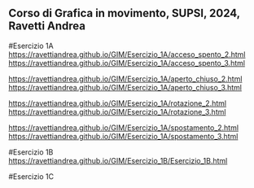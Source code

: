 ## Corso di Grafica in movimento, SUPSI, 2024, Ravetti Andrea

#Esercizio 1A  
https://ravettiandrea.github.io/GIM/Esercizio_1A/acceso_spento_2.html
https://ravettiandrea.github.io/GIM/Esercizio_1A/acceso_spento_3.html

https://ravettiandrea.github.io/GIM/Esercizio_1A/aperto_chiuso_2.html
https://ravettiandrea.github.io/GIM/Esercizio_1A/aperto_chiuso_3.html

https://ravettiandrea.github.io/GIM/Esercizio_1A/rotazione_2.html
https://ravettiandrea.github.io/GIM/Esercizio_1A/rotazione_3.html

https://ravettiandrea.github.io/GIM/Esercizio_1A/spostamento_2.html
https://ravettiandrea.github.io/GIM/Esercizio_1A/spostamento_3.html

#Esercizio 1B    
https://ravettiandrea.github.io/GIM/Esercizio_1B/Esercizio_1B.html

#Esercizio 1C      

